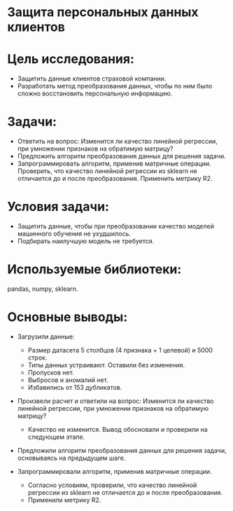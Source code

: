 # Защита персональных данных клиентов

# Цель исследования:
- Защитить данные клиентов страховой компании.
- Разработать метод преобразования данных, чтобы по ним было сложно восстановить персональную информацию.

# Задачи:
- Ответить на вопрос: Изменится ли качество линейной регрессии, при умножении признаков на обратимую матрицу?
- Предложить алгоритм преобразования данных для решения задачи.
- Запрограммировать алгоритм, применив матричные операции. Проверить, что качество линейной регрессии из sklearn не отличается до и после преобразования. Применить метрику R2.

# Условия задачи:
- Защитить данные, чтобы при преобразовании качество моделей машинного обучения не ухудшилось.
- Подбирать наилучшую модель не требуется.

# Используемые библиотеки:
pandas, numpy, sklearn.

# Основные выводы:
- Загрузили данные:
  - Размер датасета 5 столбцов (4 признака + 1 целевой) и 5000 строк.
  - Типы данных устраивают. Оставили без изменения.
  - Пропусков нет.
  - Выбросов и аномалий нет.
  - Избавились от 153 дубликатов.

- Произвели расчет и ответили на вопрос: Изменится ли качество линейной регрессии, при умножении признаков на обратимую матрицу?
  - Качество не изменится. Вывод обосновали и проверили на следующем этапе.
- Предложили алгоритм преобразования данных для решения задачи, основываясь на предыдущем шаге.
- Запрограммировали алгоритм, применив матричные операции.
  - Согласно условиям, проверили, что качество линейной регрессии из sklearn не отличается до и после преобразования.
  - Применили метрику R2.
